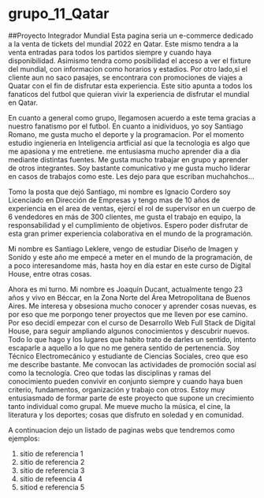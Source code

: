 # grupo_11_Qatar
##Proyecto Integrador Mundial
Esta pagina seria un e-commerce dedicado a la venta de tickets del mundial 2022 en Qatar. Este mismo tendra a la venta entradas para todos los partidos siempre y cuando haya disponibilidad. Asimismo tendra como posibilidad el acceso a ver el fixture del mundial, con informacion como horarios y estadios. Por otro lado,si el cliente aun no saco pasajes, se encontrara con promociones de viajes a Quatar con el fin de disfrutar esta experiencia. Este sitio apunta a todos los fanaticos del futbol que quieran vivir la experiencia de disfrutar el mundial en Qatar.

En cuanto a general como grupo, llegamosen acuerdo a este tema gracias a nuestro fanatismo por el futbol. En cuanto a inidividuos, yo soy Santiago Romano, me gusta mucho el deporte y la programacion. Por el momento estudio ingieneria en Inteligencia artficial asi que la tecnologia es algo que me apasiona y me entretiene. me entusiasma mucho aprender dia a dia mediante distintas fuentes. Me gusta mucho trabajar en grupo y aprender de otros integrantes. Soy bastante comunicativo y me gusta mucho liderar en casos de trabajos como este. Les dejo para que escriban muchahchos...

Tomo la posta que dejó Santiago, mi nombre es Ignacio Cordero soy Licenciado en Dirección de Empresas y tengo mas de 10 años de experiencia en el area de ventas, ejercí el rol de supervisor en un cuerpo de 6 vendedores en más de 300 clientes, me gusta el trabajo en equipo, la responsabilidad y el cumplimiento de objetivos. Espero poder disfrutar de esta gran primer experiencia colaborativa en el mundo de la programación.

Mi nombre es Santiago Leklere, vengo de estudiar Diseño de Imagen y Sonido y este año me empecé a meter en el mundo de la programación, de a poco interesandome más, hasta hoy en día estar en este curso de Digital House, entre otras cosas.

Ahora es mi turno. Mi nombre es Joaquín Ducant, actualmente tengo 23 años y vivo en Béccar, en la Zona Norte del Área Metropolitana de Buenos Aires. Me interesa y obsesiona mucho conocer y aprender cosas nuevas, es por eso que me porpongo tener proyectos que me lleven por ese camino. Por eso decidí empezar con el curso de Desarrollo Web Full Stack de Digital House, para seguir ampliando algunos conocimientos y descubrir nuevos. Todo lo que hago y los lugares que habito trato de darles un sentido, intento escaparle a aquello a lo que no me genera sentido de pertenencia. Soy Técnico Electromecánico y estudiante de Ciencias Sociales, creo que eso me describe bastante. Me convocan las actividades de promoción social así como la tecnología. Creo que todas las disciplinas y ramas del conocimiento pueden convivir en conjunto siempre y cuando haya buen criterio, fundamentos, organización y trabajo con otros. Estoy muy entusiasmado de formar parte de este proyecto que supone un crecimiento tanto individual como grupal. Me mueve mucho la música, el cine, la literatura y los deportes; cosas que disfruto en soledad y en comunidad.

A continuacion dejo un listado de paginas webs que tendremos como ejemplos:
1.  sitio de referencia 1
2.  sitio de referencia 2
3.  sitio de referencia 3
4.  sitio de refeencia 4
5.  sitiod e referencia 5


